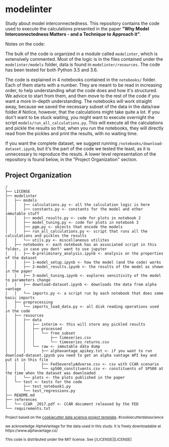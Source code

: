modelinter
==============================

Study about model interconnectedness. This repository contains the code used to execute the calculations presented in the paper **"Why Model Interconnectedness Matters -  and a Technique to Approach it"**.

Notes on the code:

The bulk of the code is organized in a module called `modelinter`, which is extensively commented.
Most of the logic is in the files contained under the `modelinter/models` folder, data is found in `modelinter/resources`. The code has been tested for both Python 3.5 and 3.6.

The code is explained in 4 notebooks contained in the `notebooks/` folder. Each of them starts with a number.
They are meant to be read in increasing order, to help understanding what the code does and how it's structured.
We advice to start from them, and then move to the rest of the code if you want a more in-depth understanding.
The notebooks will work straight away, because we saved the necessary subset of the data in the data/raw folder.#
Notice, however, that the calculations might take quite a lot. If you don't want to be stuck waiting, you might want to execute overnight the script `models/run_all_calculations.py`.
This will execute all the calculations and pickle the results so that, when you run the notebooks, they will directly read from the pickles and print the results, with no waiting time.

If you want the complete dataset, we suggest running `/notebooks/download-dataset.ipynb`, but it's the part of the code we tested the least, as it is unnecessary to reproduce the resuts. A lower level representation of the repository is found below, in the "Project Organization" section.



Project Organization
------------
```
/
├── LICENSE
├── modelinter
│   ├── models
│   │   ├── calculations.py <- all the calculation logic is here
│   │   ├── constants.py <- constants for the model and other immutable stuff
│   │   ├── model_results.py <- code for plots in notebook 2
│   │   ├── model_tuning.py <- code for plots in notebook 3
│   │   ├── pgm.py <- objects that encode the models
│   │   ├── run_all_calculations.py <- script that runs all the calculations and pickles the results
│   │   └── utils.py <- miscellaneous utilites
│   ├── notebooks <- each notebook has an associated script in this folder, in case you dont' want to use jupyter
│   │   ├── 0-preliminary_analysis.ipynb <- analysis on the properties of the dataset
│   │   ├── 1-model_setup.ipynb <- how the model (and the code) works
│   │   ├── 2-model_results.ipynb <- the results of the model as shown in the paper
│   │   ├── 3-model_tuning.ipynb <- explores sensitivity of the model to parameters change
│   │   ├── download-dataset.ipynb <- downloads the data from alpha vantage
│   │   └── imports.py <- a script run by each notebook that does some basic imports
│   ├── preprocessing
│   │   └── imports_load_data.py <- all disk reading operations used in the code
│   ├── resources
│   │   ├── data
│   │   │   ├── interim <- this will store any pickled results
│   │   │   ├── processed
│   │   │   │   └── free_subset
│   │   │   │       ├── timeseries.csv
│   │   │   │       └── timeseries_returns.csv
│   │   │   └── raw <- immutable data dump
│   │   │       ├── alphavantage_apikey.txt <- if you want to run download-dataset.ipynb you need to get an alpha vantage API key and put it in this file
│   │   │       ├── FedSeverelyAdverse.csv <- csv with CCAR scenario
│   │   │       └── sp500_constituents.csv <- constituents of SP500 at the time when the dataset was downloaded
│   │   └── plots <- the plots published in the paper
│   └── test <- tests for the code
│       ├── test_notebook1.py
│       └── test_regressions.py
├── README.md
├── references
│   └── CCAR _2017.pdf <- CCAR document released by the FED
└── requirements.txt
```


<p><small>Project based on the <a target="_blank" href="https://drivendata.github.io/cookiecutter-data-science/">cookiecutter data science project template</a>. #cookiecutterdatascience</small></p>

<p><small>we acknowledge AlphaVantage for the data used in this study. It is freely downloadable at https://www.alphavantage.co/</small></p>

<p><small>This code is distributed under the MIT license. See [/LICENSE][LICENSE]</small></p>
